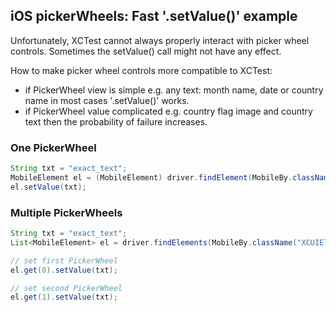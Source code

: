 ## iOS pickerWheels: Fast '.setValue()' example

Unfortunately, XCTest cannot always properly interact with picker wheel
controls. Sometimes the setValue() call might not have any effect.

How to make picker wheel controls more compatible to XCTest:
- if PickerWheel view is simple e.g. any text: month name, date or
  country name in most cases '.setValue()' works.
- if PickerWheel value complicated e.g. country flag image and country
  text then the probability of failure increases.

### One PickerWheel

```java
String txt = "exact_text";
MobileElement el = (MobileElement) driver.findElement(MobileBy.className("XCUIElementTypePickerWheel"));
el.setValue(txt);
```

### Multiple PickerWheels

```java
String txt = "exact_text";
List<MobileElement> el = driver.findElements(MobileBy.className("XCUIElementTypePickerWheel"));

// set first PickerWheel
el.get(0).setValue(txt);

// set second PickerWheel
el.get(1).setValue(txt);
```

